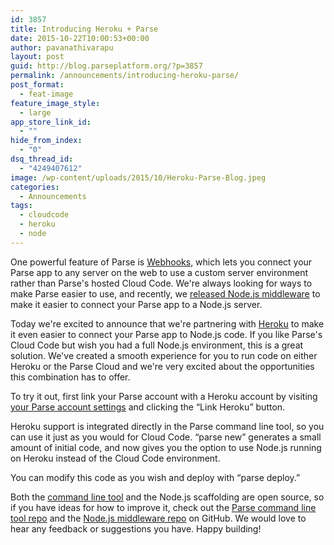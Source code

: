 ```yaml
---
id: 3857
title: Introducing Heroku + Parse
date: 2015-10-22T10:00:53+00:00
author: pavanathivarapu
layout: post
guid: http://blog.parseplatform.org/?p=3857
permalink: /announcements/introducing-heroku-parse/
post_format:
  - feat-image
feature_image_style:
  - large
app_store_link_id:
  - ""
hide_from_index:
  - "0"
dsq_thread_id:
  - "4249407612"
image: /wp-content/uploads/2015/10/Heroku-Parse-Blog.jpeg
categories:
  - Announcements
tags:
  - cloudcode
  - heroku
  - node
---
```

One powerful feature of Parse is [Webhooks](http://blog.parseplatform.org/announcements/introducing-cloud-code-webhooks/), which lets you connect your Parse app to any server on the web to use a custom server environment rather than Parse's hosted Cloud Code. We're always looking for ways to make Parse easier to use, and recently, we [released Node.js middleware](http://blog.parseplatform.org/learn/using-node-js-with-parse/) to make it easier to connect your Parse app to a Node.js server.

Today we're excited to announce that we're partnering with [Heroku](https://www.heroku.com/) to make it even easier to connect your Parse app to Node.js code. If you like Parse's Cloud Code but wish you had a full Node.js environment, this is a great solution. We've created a smooth experience for you to run code on either Heroku or the Parse Cloud and we're very excited about the opportunities this combination has to offer.

To try it out, first link your Parse account with a Heroku account by visiting [your Parse account settings](https://parse.com/account/edit) and clicking the “Link Heroku” button.

Heroku support is integrated directly in the Parse command line tool, so you can use it just as you would for Cloud Code. “parse new” generates a small amount of initial code, and now gives you the option to use Node.js running on Heroku instead of the Cloud Code environment.

You can modify this code as you wish and deploy with “parse deploy.”

Both the [command line tool](https://parse.com/docs/cloudcode/guide#command-line-heroku) and the Node.js scaffolding are open source, so if you have ideas for how to improve it, check out the [Parse command line tool repo](https://github.com/ParsePlatform/parse-cli) and the [Node.js middleware repo](https://github.com/ParsePlatform/CloudCode-Express) on GitHub. We would love to hear any feedback or suggestions you have. Happy building!